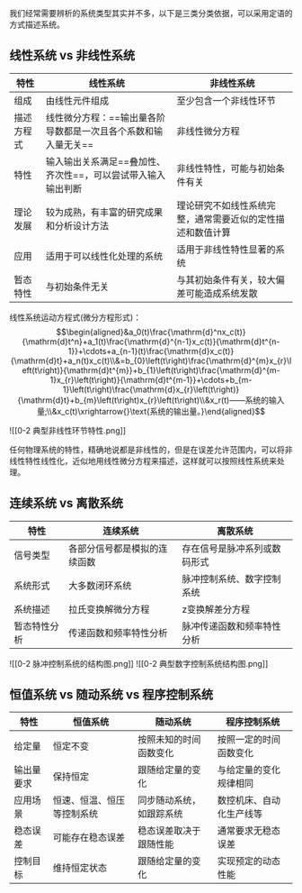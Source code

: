 我们经常需要辨析的系统类型其实并不多，以下是三类分类依据，可以采用定语的方式描述系统。
## 线性系统 vs 非线性系统

| 特性    | 线性系统                              | 非线性系统                         |
| ----- | --------------------------------- | ----------------------------- |
| 组成    | 由线性元件组成                           | 至少包含一个非线性环节                   |
| 描述方程式 | 线性微分方程：==输出量各阶导数都是一次且各个系数和输入量无关== | 非线性微分方程                       |
| 特性    | 输入输出关系满足==叠加性、齐次性==，可以尝试带入输入输出判断  | 非线性特性，可能与初始条件有关               |
| 理论发展  | 较为成熟，有丰富的研究成果和分析设计方法              | 理论研究不如线性系统完整，通常需要近似的定性描述和数值计算 |
| 应用    | 适用于可以线性化处理的系统                     | 适用于非线性特性显著的系统                 |
| 暂态特性  | 与初始条件无关                           | 与其初始条件有关，较大偏差可能造成系统发散         |
线性系统运动方程式(微分方程形式)：
$$\begin{aligned}&a_0(t)\frac{\mathrm{d}^nx_c(t)}{\mathrm{d}t^n}+a_1(t)\frac{\mathrm{d}^{n-1}x_c(t)}{\mathrm{d}t^{n-1}}+\cdots+a_{n-1}(t)\frac{\mathrm{d}x_c(t)}{\mathrm{d}t}+a_n(t)x_c(t)\\&=b_{0}\left(t\right)\frac{\mathrm{d}^{m}x_{r}\left(t\right)}{\mathrm{d}t^{m}}+b_{1}\left(t\right)\frac{\mathrm{d}^{m-1}x_{r}\left(t\right)}{\mathrm{d}t^{m-1}}+\cdots+b_{m-1}\left(t\right)\frac{\mathrm{d}x_{r}\left(t\right)}{\mathrm{d}t}+b_{m}\left(t\right)x_{r}\left(t\right)\\&x_r(t)——系统的输入量;\\&x_c(t)\xrightarrow{}\text{系统的输出量。}\end{aligned}$$

![[0-2 典型非线性环节特性.png]]

任何物理系统的特性，精确地说都是非线性的，但是在误差允许范围内，可以将非线性特性线性化，近似地用线性微分方程来描述，这样就可以按照线性系统来处理。

## 连续系统 vs 离散系统

| 特性     | 连续系统           | 离散系统           |
| ------ | -------------- | -------------- |
| 信号类型   | 各部分信号都是模拟的连续函数 | 存在信号是脉冲系列或数码形式 |
| 系统形式   | 大多数闭环系统        | 脉冲控制系统、数字控制系统  |
| 系统描述   | 拉氏变换解微分方程      | z变换解差分方程       |
| 暂态特性分析 | 传递函数和频率特性分析    | 脉冲传递函数和频率特性分析  |

![[0-2 脉冲控制系统的结构图.png]]
![[0-2 典型数字控制系统结构图.png]]
## 恒值系统 vs 随动系统 vs 程序控制系统

| 特性    | 恒值系统          | 随动系统         | 程序控制系统       |
| ----- | ------------- | ------------ | ------------ |
| 给定量   | 恒定不变          | 按照未知的时间函数变化  | 按照一定的时间函数变化  |
| 输出量要求 | 保持恒定          | 跟随给定量的变化     | 与给定量的变化规律相同  |
| 应用场景  | 恒速、恒温、恒压等控制系统 | 同步随动系统，如跟踪系统 | 数控机床、自动化生产线等 |
| 稳态误差  | 可能存在稳态误差      | 稳态误差取决于跟随性能  | 通常要求无稳态误差    |
| 控制目标  | 维持恒定状态        | 跟随给定量的变化     | 实现预定的动态性能    |

